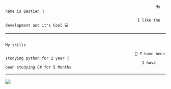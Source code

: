 
                                                                      My name is Bastien 👦

                                                              I like the development and it's Cool 💻
                                                                 
   --------------------------------------------------------------------------------------------------------------------------------------------------------------------

                                                                           My skills
                                                                                                                                                       
                                                             🐍 I have been studying python for 2 year 🐍
                                                                I have been studying C# for 5 Months
                                                                  
                                                                               
   --------------------------------------------------------------------------------------------------------------------------------------------------------------------
<img src = "https://github-readme-stats.vercel.app/api?username=hhhhhmmmmmm&&show_icons=true&title_color=ffffff&icon_color=bb2acf&text_color=daf7dc&bg_color=151515">
